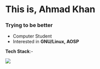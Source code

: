 <h1 align="left">This is, Ahmad Khan</h1>
<h3 align="left">Trying to be better</h3>

- Computer Student
- Interested in **GNU/Linux, AOSP**

  
**Tech Stack**:-
<p align="left">
  <a href="https://skillicons.dev">
    <img src="https://skillicons.dev/icons?i=c,cpp,git,html,java,linux,mysql,python" />
  </a>
</p>
